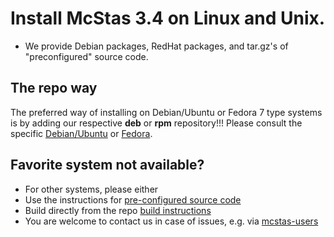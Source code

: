 # Install McStas 3.4 on Linux and Unix.

* We provide Debian packages, RedHat packages, and tar.gz's of "preconfigured" source code.

## The repo way
The preferred way of installing on Debian/Ubuntu or Fedora
7 type systems is by adding our respective **deb** or **rpm** repository!!! Please consult the
specific [Debian/Ubuntu](debian/README.md) or  [Fedora](fedora/README.md).

## Favorite system not available?
* For other systems, please either
 * Use the instructions for
 [pre-configured source code](src/README.md)
 * Build directly from the repo [build instructions](https://github.com/McStasMcXtrace/McCode/wiki/Building-McStas-McXtrace)
 * You are welcome to contact us in case of issues, e.g. via [mcstas-users](mailto:mcstas-users@mcstas.org)
